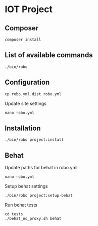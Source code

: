 # IOT Project


## Composer 

```
composer install
```

## List of available commands
```
./bin/robo
```


## Configuration 

```
cp robo.yml.dist robo.yml
```

Update site settings
```
nano robo.yml
```

## Installation

```
./bin/robo project:install
```

## Behat

Update paths for behat in robo.yml

```
nano robo.yml
```

Setup behat settings

```
./bin/robo project:setup-behat
```

Run behat tests

```
cd tests
./behat_no_proxy.sh behat
```